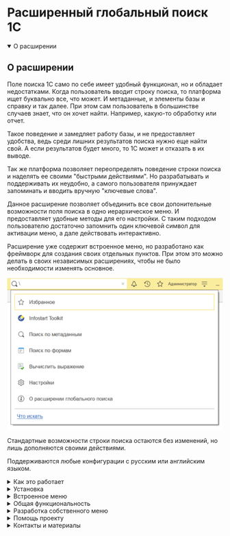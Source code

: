 # Расширенный глобальный поиск 1С

<details open>
  <summary> О расширении </summary>

## О расширении

Поле поиска 1С само по себе имеет удобный функционал, но и обладает недостатками. Когда пользователь вводит строку поиска, то платформа ищет буквально все, что может. И метаданные, и элементы базы и справку и так далее. При этом сам пользователь в большинстве случаев знает, что он хочет найти. Например, какую-то обработку или отчет.

Такое поведение и замедляет работу базы, и не предоставляет удобства, ведь среди лишних результатов поиска нужно еще найти свой. А если результатов будет много, то 1С может и отказать в их выводе.

Так же платформа позволяет переопределять поведение строки поиска и наделять ее своими "быстрыми действиями". Но разрабатывать и поддерживать их неудобно, а самого пользователя принуждает запоминать и вводить вручную "ключевые слова".

Данное расширение позволяет объединить все свои допонительные возможности поля поиска в одно иерархическое меню. И предоставляет удобные методы для его настройки. С таким подходом пользователю достаточно запомнить один ключевой символ для активации меню, а дале действовать интерактивно.

Расширение уже содержит встроенное меню, но разработано как фреймворк для создания своих отдельных пунктов. При этом это можно делать в своих независимых расширениях, чтобы не было необходимости изменять основное.

![image](/docs/img/Основное%20меню.png)

Стандартные возможности строки поиска остаются без изменений, но лишь дополняются своими действиями.

Поддерживаются любые конфигурации с русским или английским языком.

</details>


<details>
  <summary> Как это работает </summary>

## Как это работает

Используются платформенные события, которые позволяют переопределить поведение глобального поиска.

Когда пользователь вводит ключевой символ `\`, то расширение перехватывает управление поиском и строит пункты меню (команды). 
При интерактивном нажатии на какую-то из команд, расширение соответствующим образом изменяет строку поиска. При изменении строки поиска снова срабатывает логика расширения и выводятся уже подчиненные команды или результаты поиска.

При этом каждая команда может обладать:
- Подчиненными командами (подменю)
- Параметрами, которые могут быть переданы программно или изменены интерактивно (например, номер текущей страницы результатов)
- Строкой поиска

При этом содержимое поля поиска 1С строится и разбирается фреймворком по формату:
`\Команда\ПодчиненнаяКоманда?Параметр1=Значение1&Параметр2=Значение2\СтрокаПоиска`

Например, в этой строке выполняется команда `Метаданные` с параметром `Тип` = `РегистрыСведений` и `C` (страница) = `2`. А в самом конце указана строка поиска:  
`\Метаданные?Тип=РегистрыСведений&С=2\поль`

Сам пользователь никак не формирует эту строку. Все это делает расширение автоматически исходя из интерактивных действий в построенном меню.

</details>

<details>
  <summary> Установка </summary>

## Установка

Актуальную версию можно скачать на [странице релизов](https://github.com/SeiOkami/AdvancedGlobalSearchOneS/releases)

Файлы расширений приложены в разрезе версии платформы и языка конфигурации. Например, версия для RU-конфигурации и платформы 8.3.22: `AdvancedGlobalSearchOneS_RU_8322`

Установку необходимо производить в режиме конфигуратора. Снимаются все галочки кроме "Активно". При установке может возникать необходимость решать конфликты. Например, несоответствие идентификатора языка конфигурации.

<details>
  <summary> Почему установка в конфигураторе </summary>

Начиная с версии 8.3.22 при добавлении расширения _в режиме предриятия_ могут возникать ошибки по типу:

` Не найден метод "ПриГлобальномПоиске", указанный в аннотации метода "РГП_ПриГлобальномПоиске" `

Такое возникает, если в конфигурации нет стандартного метода в модуле приложения, а расширение пытается его переопределить.

Это баг платформы и события всё равно будут работать. Ошибка игнорируется **в режиме конфигуратора**.

</details>

</details>

<details>
  <summary> Встроенное меню </summary>

## Встроенное меню

Расширение имеет встроенное меню, которое можно отключить частично или полностью.

### Поиск по метаданным

  Позволяет искать метаданные по именам, синонимам, подсказкам и так далее. С фильтром по типу метаданных и без. В каждом элементе результата есть свои действия типа создания нового объекта или открытия.  

![image](/docs/img/Команда.%20Поиск%20по%20метаданным.png)

### Поиск по формам

  Позволяет искать по открытым формам. Формы можно активировать или закрывать.
  Дополнительно по форме можно искать элементы. Элемент можно активировать или дополнительно выделить заливкой.  

![image](/docs/img/Команда.%20Поиск%20по%20формам.png)

### Вычисление выражений

  Позволяет выполнить произвольное выражение с выбором контекста (с сохранением истории).  

![image](/docs/img/Команда.%20Вычисление%20выражений.png)

</details>


<details>
  <summary>Общая функциональность</summary>

## Общая функциональность

Движок помимо построения пунктов меню и вывода результата предоставляет возможности:

- __Панель "Избранное".__ В каждом пункте меню по умолчанию выводится кнопка, позволяющая добавить текущую строку поиска в избранное. При этом сохраняются все содержимое строки поиска (текущая команда, параметры, строка поиска и так далее). Такие элементы можно открывать как из меню поиска, так и из стандартной панели избранного 1С.

- __Постраничный вывод.__ Можно использовать специальный метод, который выводит результаты поиска с учетом текущей страницы. При этом пользователь получает интерфейс по быстрому переходу
![image](/docs/img/Возможности.%20Постраничный%20вывод.png)

- __Пользовательские настройки.__ Существуют как общие настройки (например, количество выводимых на странице результатов), так и индивидульные для команды, которые разработчик добавляет самостоятельно. Расширение предоставляет возможности их интерактивного изменения
![image](/docs/img/Возможности.%20Настройки.png)

- __Готовые программные методы.__ Множество методов, которые позволяют программисту быстро разрабатывать свои пункты меню

</details>
<details>
  <summary>Разработка собственного меню</summary>

## Разработка собственного меню

Для удобства поддержки и обновления самого фреймворка, свои пункты меню строятся не внутри общего расширения, а отдельно в своих независимых.

Для этого в своем расширении необходимо добавить переопределяемый модуль по шаблону:
`РГП_ГлобальныйПоискКлиентПереопределяемый_ВАШЕИМЯ`. Этот модуль будет вызываться из фреймворка при определении настроек меню.

Дополнительно можно подключить серверный переопределяемый общий модуль, чтобы при построении меню как-то дополнять данные из сервера.

Шаблоны таких модулей лежат в основном расширении. Их можно просто скопировать в свое и изменить последнюю часть имени, чтобы не было пересечений.

Пример такого расширения лежит в проекте: [InfostartToolkit](РасширенныйГлобальныйПоиск.InfostartToolkit)  
Оно дополняет меню поиска инструментами [Infostart Toolkit](https://infostart.ru/marketplace/toolkit/)

## Примеры своих команд

Все команды должны иметь родителя. Все кроме "корневой", которая активируется путём ввода специального символа. Этот же символ далее будет являться разделителем команд.

В расширении есть предопределенное меню с корневой командой, использующей символ. Получить основную команду можно так:

` КорневоеМеню = РГП_ГлобальныйПоискКлиент.ОсновноеМенюРасширенногоГлобальногоПоиска(ПараметрыПоиска); `

Далее можно добавлять свои команды. Простой пример:

```bsl
НашеМеню = РГП_ГлобальныйПоискКлиент.НоваяКомандаРасширенногоПоиска(ПараметрыПоиска, "Наше", КорневоеМеню);
НашеМеню.Представление = "Наше меню";
```

Можно добавить свою картинку:

```bsl
НашеМеню.Картинка = БиблиотекаКартинок.ПоискДанных;
```

И подчиненные команды:

Команда при нажатии открывает форму:
```bsl
Команда = РГП_ГлобальныйПоискКлиент.НоваяКомандаРасширенногоПоиска(ПараметрыПоиска, "К1", НашеМеню);
Команда.Представление = "Открыть форму";
Команда.ВыполняемоеДействие = РГП_ГлобальныйПоискКлиентСервер.ВыполняемоеДействиеОткрытияФормы("ОбщаяФорма.ОбщиеНастройки");
```

Команда при нажатии открывает значение:
```bsl
Команда = РГП_ГлобальныйПоискКлиент.НоваяКомандаРасширенногоПоиска(ПараметрыПоиска, "К2", НашеМеню);
Команда.Представление = "Открыть значение";
Команда.ВыполняемоеДействие = РГП_ГлобальныйПоискКлиентСервер.ВыполняемоеДействиеОткрытияЗначения(ТекущаяДата()); 
```

Команда при нажатии выполняет описание оповещения:
```bsl
Команда = РГП_ГлобальныйПоискКлиент.НоваяКомандаРасширенногоПоиска(ПараметрыПоиска, "К3", НашеМеню);
Команда.Представление = "Описание оповещения";
ОписаниеОповещения = РГП_ГлобальныйПоискКлиентСервер.ОписаниеОповещения("Процедура1", "Модуль1");
Команда.ВыполняемоеДействие = РГП_ГлобальныйПоискКлиентСервер.ВыполняемоеДействиеОписанияОповещения(ОписаниеОповещения);
```

При этом сигнатура описания будет такой:
```bsl
// Выполнить что-то
// 
// Параметры:
//  ВыполняемоеДействие - см. РГП_ГлобальныйПоискКлиентСервер.ВыполняемоеДействие
//  ДополнительныеПараметры - Произвольный
Процедура Процедура1(ВыполняемоеДействие, ДополнительныеПараметры) Экспорт
	//Что-то делаем
КонецПроцедуры
```

Команда при нажатии выполняет план поиска:
```bsl
Команда = РГП_ГлобальныйПоискКлиент.НоваяКомандаРасширенногоПоиска(ПараметрыПоиска, "К4", НашеМеню);
Команда.Представление = "План поиска";
ЭлементПлана = РГП_ГлобальныйПоискКлиент.ЭлементПланаГлобальногоПоискаКоманды("Процедура2", "Модуль1", Ложь);
Команда.ПланПоиска.Добавить(ЭлементПлана);
```

При этом так может выглядеть процедура плана поиска:
```bsl
// Заполняем РезультатыПоиска, которые увидит пользователь
// 
// Параметры:
//  СтрокаПоиска - Строка - Полная строка (включая команды меню).
//  РезультатыПоиска - РезультатГлобальногоПоиска - Выходной параметр. Содержит результаты поиска.
//  ПараметрыВыполнения - см. ПараметрыВыполненияКомандыПоиска
Процедура Процедура2(Знач СтрокаПоиска, РезультатыПоиска, ПараметрыВыполнения) Экспорт

  //Во входящей строке находится полная строка (включая команды меню)
  //Если же нам нужна именно строка без команд, то можем взять её в параметрах выполнения
  СтрокаПоиска = ПараметрыВыполнения.СтрокаПоиска;

  //Здесь у нас находится ключ команды
  КлючКоманды = ПараметрыВыполнения.Ключ;

  //Так мы можем добавить результат поиска. При этом применяются те же объекты выполняемых действий
  ВыполняемоеДействие = РГП_ГлобальныйПоискКлиентСервер.ВыполняемоеДействиеОткрытияЗначения(ТекущаяДата());
  РГП_ГлобальныйПоискКлиентСервер.ДобавитьЭлементРезультатаГлобальногоПоиска(
    РезультатыПоиска, ВыполняемоеДействие, "Текущая дата");

КонецПроцедуры
```

### Ограничения команд

Если доступность команды должна зависеть от прав или ролей пользователя, то для этого можно использовать функции расширения, которые кэшируют получения данных с сервера:

```bsl
Процедура ПослеЗаполненияПараметровРасширенногоГлобальногоПоиска(ПараметрыПоиска) Экспорт

  КомандаПоиска = РГП_ГлобальныйПоискКлиент.ОписаниеКомандыПоискаПоФормам(ПараметрыПоиска);

  //Ограничение на полноправного пользователя (БСП)
  КомандаПоиска.Использование = РГП_ГлобальныйПоискКлиентСервер.ЭтоПолноправныйПользователь(ПараметрыПоиска);

  //Ограничение по конкретной роли
  КомандаПоиска.Использование = РГП_ГлобальныйПоискКлиентСервер.РолиДоступны(ПараметрыПоиска, "АдминистраторСистемы");

  //Ограничение по конкретному праву
  КомандаПоиска.Использование = РГП_ГлобальныйПоискКлиентСервер.ЕстьПравоДоступа(ПараметрыПоиска, "Администрирование");

КонецПроцедуры
```

### Серверные данные

Чтобы оптимизировать получение данных о правах и ролях, нужно использовать серверный переопределяемый модуль (чтобы минимизировать обращения к серверу).
Тут же можно получить какие-то данные с сервера, которые потом пригодятся в Клиентском переопределяемом модуле для настройки команд.

```bsl
Процедура ПередЗаполнениемПараметровГлобальногоПоиска(Параметры) Экспорт

  РГП_ГлобальныйПоискКлиентСервер.ДополнитьКэшРолейПользователей(Параметры, "АдминистраторСистемы");
  РГП_ГлобальныйПоискКлиентСервер.ДополнитьКэшПравПользователей(Параметры, "Администрирование");
  Параметры.ДополнительныеПараметры.Вставить("МоиДанные");

КонецПроцедуры
```

</details>

<details>
  <summary> Помощь проекту </summary>

## Помощь проекту

Если вы хотите поучавствовать в разработке самого фреймворка, то наюнсы описаны в файле CONTRIBUTING.md

</details>

<details>
  <summary> Контакты и материалы </summary>

## Контакты и материалы

- [Страница проекта](https://github.com/SeiOkami/AdvancedGlobalSearchOneS)
- [Обзорная статья на Инфостарт](https://infostart.ru/public/1833872/?ref=1159)
- [Видео с демонстрацией (новый релиз)](https://youtu.be/0I4q8iwWpPQ)
- [Видео с демонстрацией (старый релиз)](https://youtu.be/8KJ0HJLL4hc)
- [Новости проекта](https://t.me/JuniorOneS)
- [По всем вопросам](https://t.me/SeiOkami)

</details>
